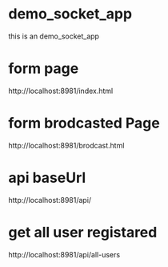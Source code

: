 # demo_socket_app
this is an demo_socket_app

# form page
http://localhost:8981/index.html

# form brodcasted Page
http://localhost:8981/brodcast.html

# api baseUrl
http://localhost:8981/api/

# get all user registared 
http://localhost:8981/api/all-users
